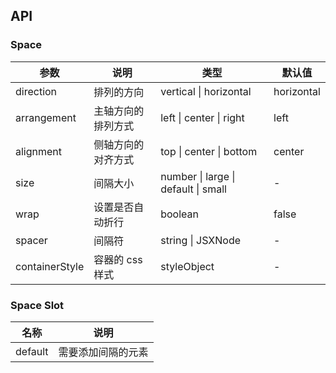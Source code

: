 ## API

### Space

| 参数           | 说明               | 类型                                | 默认值     |
| -------------- | ------------------ | ----------------------------------- | ---------- |
| direction      | 排列的方向         | vertical \| horizontal              | horizontal |
| arrangement    | 主轴方向的排列方式 | left \| center \| right             | left       |
| alignment      | 侧轴方向的对齐方式 | top \| center \| bottom             | center     |
| size           | 间隔大小           | number \| large \| default \| small | -          |
| wrap           | 设置是否自动折行   | boolean                             | false      |
| spacer         | 间隔符             | string \| JSXNode                   | -          |
| containerStyle | 容器的 css 样式    | styleObject                         | -          |

### Space Slot

| 名称    | 说明               |
| ------- | ------------------ |
| default | 需要添加间隔的元素 |
